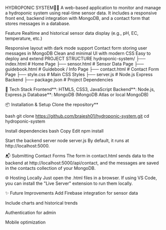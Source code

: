 HYDROPONIC SYSTEM🌳🌲
A web-based application to monitor and manage a hydroponic system using real-time sensor data. It includes a responsive front end, backend integration with MongoDB, and a contact form that stores messages in a database.

Feature
Realtime and historical sensor data display (e.g., pH, EC, temperature, etc.)

Responsive layout with dark mode support
Contact form storing user messages in MongoDB
Clean and minimal UI with modern CSS
Easy to deploy and extend
PROJECT STRUCTURE
hydroponic-system/ ├── index.html # Home Page ├── sensor.html # Sensor Data Page ├── guidebook.html # Guidebook / Info Page ├── contact.html # Contact Form Page ├── style.css # Main CSS Styles ├── server.js # Node.js Express Backend ├── package.json # Project Dependencies

🧰 Tech Stack
Frontend**: HTML5, CSS3, JavaScript Backend**: Node.js, Express.js Database**: MongoDB (MongoDB Atlas or local MongoDB)

📦 Installation & Setup
Clone the repository**

bash git clone https://github.com/brajesh01/hydroponic-system.git cd hydroponic-system

Install dependencies bash Copy Edit
npm install

Start the backend server
node server.js By default, it runs at http://localhost:5000.

📬 Submitting Contact Forms
The form in contact.html sends data to the backend at http://localhost:5000/api/contact, and the messages are saved in the contacts collection of your MongoDB.

🌐 Hosting Locally
Just open the .html files in a browser. If using VS Code, you can install the "Live Server" extension to run them locally.

✨ Future Improvements
Add Firebase integration for sensor data

Include charts and historical trends

Authentication for admin

Mobile optimization           

